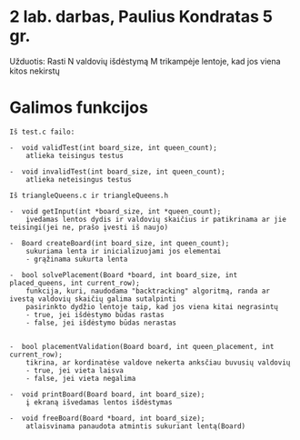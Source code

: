 # 2 lab. darbas, Paulius Kondratas 5 gr.

Užduotis: Rasti N valdovių išdėstymą M trikampėje lentoje, kad jos viena kitos nekirstų

# Galimos funkcijos

    Iš test.c failo:
    
    -  void validTest(int board_size, int queen_count);
        atlieka teisingus testus

    -  void invalidTest(int board_size, int queen_count);
        atlieka neteisingus testus

    Iš triangleQueens.c ir triangleQueens.h

    -  void getInput(int *board_size, int *queen_count);
        įvedamas lentos dydis ir valdovių skaičius ir patikrinama ar jie teisingi(jei ne, prašo įvesti iš naujo)

    -  Board createBoard(int board_size, int queen_count);
        sukuriama lenta ir inicializuojami jos elementai
        - grąžinama sukurta lenta

    -  bool solvePlacement(Board *board, int board_size, int placed_queens, int current_row);
        funkcija, kuri, naudodama "backtracking" algoritmą, randa ar ivestą valdovių skaičių galima sutalpinti
        pasirinkto dydžio lentoje taip, kad jos viena kitai negrasintų
        - true, jei išdėstymo būdas rastas
        - false, jei išdėstymo būdas nerastas


    -  bool placementValidation(Board board, int queen_placement, int current_row);
        tikrina, ar kordinatėse valdove nekerta anksčiau buvusių valdovių
        - true, jei vieta laisva
        - false, jei vieta negalima

    -  void printBoard(Board board, int board_size);
        į ekraną išvedamas lentos išdėstymas

    -  void freeBoard(Board *board, int board_size);
        atlaisvinama panaudota atmintis sukuriant lentą(Board)
